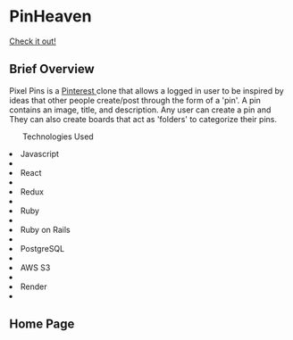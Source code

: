 <h1> PinHeaven</h1>

<a href="https://pinheaven.onrender.com/">Check it out! </a>

<h2>Brief Overview</h2>
<p>Pixel Pins is a <a href="https://www.pinterest.com/"> Pinterest </a> clone that allows a logged in user to be inspired by ideas that other people create/post through the form of a 'pin'. A pin contains an image, title, and description. Any user can create a pin and  They can also create boards that act as 'folders' to categorize their pins.</p>

<ul>Technologies Used</ul>
<li>Javascript<li>
<li>React<li>
<li>Redux<li>
<li>Ruby<li>
<li>Ruby on Rails<li>
<li>PostgreSQL<li>
<li>AWS S3<li>
<li>Render<li>

<h2>Home Page<h2>

